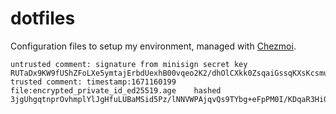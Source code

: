 # dotfiles

Configuration files to setup my environment, managed with
[Chezmoi](https://chezmoi.io).

```text
untrusted comment: signature from minisign secret key
RUTaDx9KW9fUShZFoLXe5ymtajErbdUexhB00vqeo2K2/dhOlCXkk0ZsqaiGssqKXsKcsmuNaNvfMm5yla9PXRbAZbJCMAqebgE=
trusted comment: timestamp:1671160199    file:encrypted_private_id_ed25519.age    hashed
3jgUhgqtnprOvhmplYlJgHfuLUBaMSid5Pz/lNNVWPAjqvQs9TYbg+eFpPM0I/KDqaR3HiQ45lvRyvG1MvBwBw==
```
